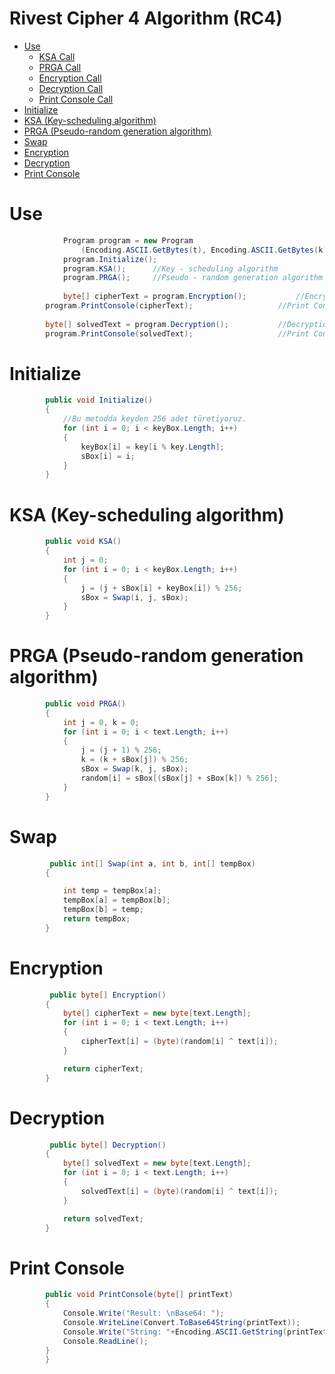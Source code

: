 Rivest Cipher 4 Algorithm (RC4)
=================

<!--ts-->
   * [Use](#use)
      * [KSA Call](#use)
      * [PRGA Call](#use)
      * [Encryption Call](#use)
      * [Decryption Call](#use)
      * [Print Console Call](#use)
   * [Initialize](#convert-string-to-byte)
   * [KSA (Key-scheduling algorithm)](#encryption-method)
   * [PRGA (Pseudo-random generation algorithm)](#decryption-method)
   * [Swap](#swap-method)
   * [Encryption](#print-console-method)
   * [Decryption](#print-console-method)
   * [Print Console](#print-console-method)
<!--te-->


Use
============
```csharp
            Program program = new Program
                (Encoding.ASCII.GetBytes(t), Encoding.ASCII.GetBytes(k));
            program.Initialize();
            program.KSA();      //Key - scheduling algorithm
            program.PRGA();     //Pseudo - random generation algorithm
			
            byte[] cipherText = program.Encryption();           //Encryption Call
	    program.PrintConsole(cipherText);                   //Print Console
	    
	    byte[] solvedText = program.Decryption();           //Decryption Call
	    program.PrintConsole(solvedText);                   //Print Console
```

Initialize
============
```csharp
        public void Initialize()
        {
            //Bu metodda keyden 256 adet türetiyoruz.
            for (int i = 0; i < keyBox.Length; i++)
            {
                keyBox[i] = key[i % key.Length];
                sBox[i] = i;
            }
        }
```
KSA (Key-scheduling algorithm)
============
```csharp
        public void KSA()
        {
            int j = 0;
            for (int i = 0; i < keyBox.Length; i++)
            {
                j = (j + sBox[i] + keyBox[i]) % 256;
                sBox = Swap(i, j, sBox);
            }
        }
```
PRGA (Pseudo-random generation algorithm)
============
```csharp
        public void PRGA() 
        {
            int j = 0, k = 0;
            for (int i = 0; i < text.Length; i++)
            {
                j = (j + 1) % 256;
                k = (k + sBox[j]) % 256;
                sBox = Swap(k, j, sBox);
                random[i] = sBox[(sBox[j] + sBox[k]) % 256];
            }
        }
```
Swap 
============
```csharp
         public int[] Swap(int a, int b, int[] tempBox)
        {

            int temp = tempBox[a];
            tempBox[a] = tempBox[b];
            tempBox[b] = temp;
            return tempBox;
        }
```
Encryption
============
```csharp
         public byte[] Encryption()
        {
            byte[] cipherText = new byte[text.Length];
            for (int i = 0; i < text.Length; i++)
            {
                cipherText[i] = (byte)(random[i] ^ text[i]);
            }

            return cipherText;
        }
```
Decryption
============
```csharp
         public byte[] Decryption()
        {
            byte[] solvedText = new byte[text.Length];
            for (int i = 0; i < text.Length; i++)
            {
                solvedText[i] = (byte)(random[i] ^ text[i]);
            }

            return solvedText;
        }
```
Print Console
============
```csharp
        public void PrintConsole(byte[] printText)
        {
            Console.Write("Result: \nBase64: ");
            Console.WriteLine(Convert.ToBase64String(printText));
            Console.Write("String: "+Encoding.ASCII.GetString(printText));
            Console.ReadLine();
        }
        }
```
